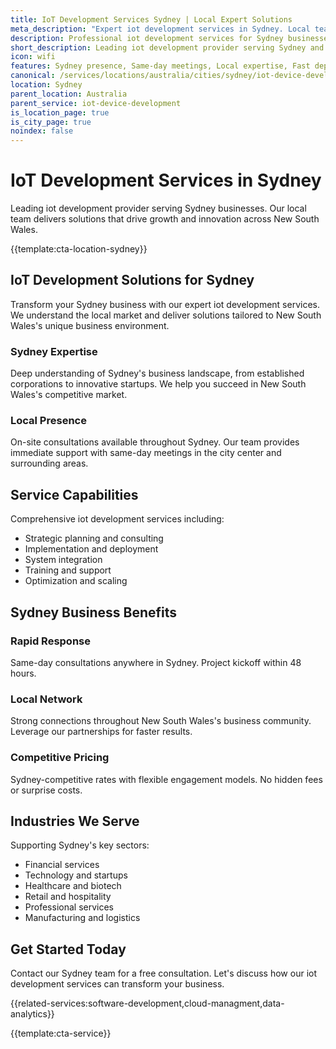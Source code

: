 ```yaml
---
title: IoT Development Services Sydney | Local Expert Solutions
meta_description: "Expert iot development services in Sydney. Local team, same-day consultations, proven results. Transform your business today."
description: Professional iot development services for Sydney businesses
short_description: Leading iot development provider serving Sydney and New South Wales.
icon: wifi
features: Sydney presence, Same-day meetings, Local expertise, Fast deployment, Competitive rates, Proven track record
canonical: /services/locations/australia/cities/sydney/iot-device-development-sydney.html
location: Sydney
parent_location: Australia
parent_service: iot-device-development
is_location_page: true
is_city_page: true
noindex: false
---
```


# IoT Development Services in Sydney

Leading iot development provider serving Sydney businesses. Our local team delivers solutions that drive growth and innovation across New South Wales.

{{template:cta-location-sydney}}

## IoT Development Solutions for Sydney

Transform your Sydney business with our expert iot development services. We understand the local market and deliver solutions tailored to New South Wales's unique business environment.

### Sydney Expertise

Deep understanding of Sydney's business landscape, from established corporations to innovative startups. We help you succeed in New South Wales's competitive market.

### Local Presence

On-site consultations available throughout Sydney. Our team provides immediate support with same-day meetings in the city center and surrounding areas.

## Service Capabilities

Comprehensive iot development services including:
- Strategic planning and consulting
- Implementation and deployment
- System integration
- Training and support
- Optimization and scaling

## Sydney Business Benefits

### Rapid Response
Same-day consultations anywhere in Sydney. Project kickoff within 48 hours.

### Local Network
Strong connections throughout New South Wales's business community. Leverage our partnerships for faster results.

### Competitive Pricing
Sydney-competitive rates with flexible engagement models. No hidden fees or surprise costs.

## Industries We Serve

Supporting Sydney's key sectors:
- Financial services
- Technology and startups
- Healthcare and biotech
- Retail and hospitality
- Professional services
- Manufacturing and logistics

## Get Started Today

Contact our Sydney team for a free consultation. Let's discuss how our iot development services can transform your business.

{{related-services:software-development,cloud-managment,data-analytics}}

{{template:cta-service}}
